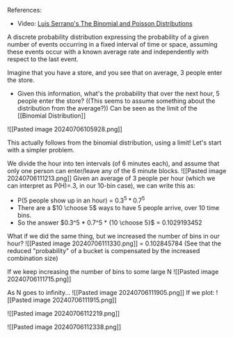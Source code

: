 References:
- Video: [Luis Serrano's The Binomial and Poisson Distributions](https://www.youtube.com/watch?v=sVBOSwT5K8I)

A discrete probability distribution expressing the probability of a given number of events occurring in a fixed interval of time or space, assuming these events occur with a known average rate and independently with respect to the last event.

Imagine that you have a store, and you see that on average, 3 people enter the store.
- Given this information, what's the probability that over the next hour, 5 people enter the store? ((This seems to assume something about the distribution from the average?))
Can be seen as the limit of the [[Binomial Distribution]]

![[Pasted image 20240706105928.png]]

This actually follows from the binomial distribution, using a limit!
Let's start with a simpler problem.

We divide the hour into ten intervals (of 6 minutes each), and assume that only one person can enter/leave any of the 6 minute blocks.
![[Pasted image 20240706111213.png]]
Given an average of 3 people per hour (which we can interpret as P(H)=.3, in our 10-bin case), we can write this as:
- P(5 people show up in an hour) = $0.3^5 * 0.7^5$ 
- There are a $10 \choose 5$ ways to have 5 people arrive, over 10 time bins.
- So the answer $0.3^5 * 0.7^5 * {10 \choose 5}$ = 0.1029193452

What if we did the same thing, but we increased the number of bins in our hour?
![[Pasted image 20240706111330.png]]
= 0.102845784
(See that the reduced "probability" of a bucket is compensated by the increased combination size)

If we keep increasing the number of bins to some large N
![[Pasted image 20240706111715.png]]

As N goes to infinity...
![[Pasted image 20240706111905.png]]
If we plot:
![[Pasted image 20240706111915.png]]

![[Pasted image 20240706112219.png]]

![[Pasted image 20240706112338.png]]
